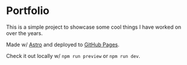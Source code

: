 # Portfolio

This is a simple project to showcase some cool things I have worked on over the years.

Made w/ [Astro](https://astro.build) and deployed to [GitHub Pages](https://pages.github.com/).

Check it out locally w/ `npm run preview` or `npm run dev`.
